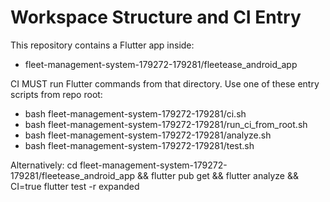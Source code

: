 # Workspace Structure and CI Entry

This repository contains a Flutter app inside:
- fleet-management-system-179272-179281/fleetease_android_app

CI MUST run Flutter commands from that directory. Use one of these entry scripts from repo root:
- bash fleet-management-system-179272-179281/ci.sh
- bash fleet-management-system-179272-179281/run_ci_from_root.sh
- bash fleet-management-system-179272-179281/analyze.sh
- bash fleet-management-system-179272-179281/test.sh

Alternatively:
cd fleet-management-system-179272-179281/fleetease_android_app && flutter pub get && flutter analyze && CI=true flutter test -r expanded
